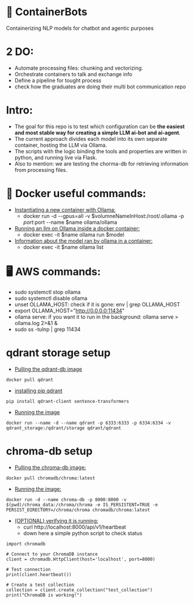 # 🤖 **ContainerBots**
Containerizing NLP models for chatbot and agentic purposes 

# 2 DO:
- Automate processing files: chunking and vectorizing. 
- Orchestrate containers to talk and exchange info
- Define a pipeline for tought process
- check how the graduates are doing their multi bot communication repo

# Intro: 
- The goal for this repo is to test which configuration can be **the easiest and most stable way for creating a simple LLM ai-bot and ai-agent**. 
- The current approach divides each model into its own separate container, hosting the LLM via Ollama. 
- The scripts with the logic binding the tools and properties are written in python, and running live via Flask. 
- Also to mention: we are testing the chorma-db for retrieving information from processing files. 

# 🐳 Docker useful commands: 
* <u>Instantiating a new container with Ollama:</u>
    - docker run -d --gpus=all -v $volumneNameInHost:/root/.ollama -p $port:$port --name $name ollama/ollama
* <u>Running an llm on Ollama inside a docker container:</u>
    - docker exec -it $name ollama run $model
* <u>Information about the model ran by ollama in a container:</u> 
    - docker exec -it $name ollama list


# 🖥️ AWS commands:
* sudo systemctl stop ollama
* sudo systemctl disable ollama
* unset OLLAMA_HOST: check if it is gone: env | grep OLLAMA_HOST
* export OLLAMA_HOST="http://0.0.0.0:11434"
* ollama serve: if you want it to run in the background: ollama serve > ollama.log 2>&1 &
* sudo ss -tulnp | grep 11434

# qdrant storage setup
* <u> Pulling the qdrant-db image </u>
```
docker pull qdrant
```
* <u> installing pip qdrant </u>
```
pip install qdrant-client sentence-transformers

```
* <u> Running the image </u>
```
docker run --name -d --name qdrant -p 6333:6333 -p 6334:6334 -v qdrant_storage:/qdrant/storage qdrant/qdrant
```
# chroma-db setup
* <u>Pulling the chroma-db image:</u>
```
docker pull chromadb/chroma:latest
```
* <u>Running the image:</u>
```
docker run -d --name chroma-db -p 8000:8000 -v $(pwd)/chroma_data:/chroma/chroma -e IS_PERSISTENT=TRUE -e PERSIST_DIRECTORY=/chroma/chroma chromadb/chroma:latest
```
* <u>(OPTIONAL) verifying it is running:</u> 
    - curl http://localhost:8000/api/v1/heartbeat
    - down here a simple python script to check status
```
import chromadb

# Connect to your ChromaDB instance
client = chromadb.HttpClient(host='localhost', port=8000)

# Test connection
print(client.heartbeat())

# Create a test collection
collection = client.create_collection("test_collection")
print("ChromaDB is working!")
```
